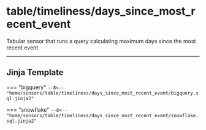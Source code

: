 # table/timeliness/days_since_most_recent_event
Tabular sensor that runs a query calculating maximum days since the most recent event.
___
## Jinja Template

=== "bigquery"
    ```
    --8<-- "home/sensors/table/timeliness/days_since_most_recent_event/bigquery.sql.jinja2"
    ```

=== "snowflake"
    ```
    --8<-- "home/sensors/table/timeliness/days_since_most_recent_event/snowflake.sql.jinja2"
    ```
